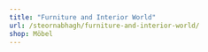 ```yaml
---
title: "Furniture and Interior World"
url: /steornabhagh/furniture-and-interior-world/
shop: Möbel
---
```

